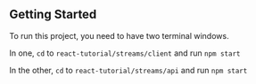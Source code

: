 ## Getting Started

To run this project, you need to have two terminal windows. 

In one, `cd` to `react-tutorial/streams/client` and run `npm start`

In the other, `cd` to `react-tutorial/streams/api` and run `npm start`
